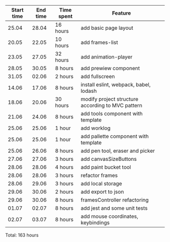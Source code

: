 | Start time  |  End time   | Time spent  |           Feature                                   |
|-------------|-------------|-------------|-----------------------------------------------------|
|    25.04    |   28.04     |  16 hours   | add basic page layout                               |
|    20.05    |   22.05     |  10 hours   | add frames-list                                     |
|    23.05    |   27.05     |  32 hours   | add animation-player                                |
|    28.05    |   30.05     |  8 hours    | add prewiew component                               | 
|    31.05    |   02.06     |  2 hours    | add fullscreen                                      |   
|    14.06    |   17.06     |  8 hours    | install eslint, webpack, babel, lodash              |
|    18.06    |   20.06     |  30 hours   | modify project structure according to MVC pattern   |
|    21.06    |   24.06     |  8 hours    | add tools component with template                   |
|    25.06    |   25.06     |  1 hour     | add worklog                                         |
|    25.06    |   25.06     |  1 hour     | add pallette component with template                |
|    25.06    |   26.06     |  8 hours    | add pen tool, eraser and picker                     |
|    27.06    |   27.06     |  3 hours    | add canvasSizeButtons                               |
|    28.06    |   28.06     |  4 hours    | add paint bucket tool                               |
|    28.06    |   28.06     |  3 hours    | refactor frames                                     |
|    28.06    |   29.06     |  3 hours    | add local storage                                   |
|    29.06    |   30.06     |  2 hours    | add export to json                                  |
|    29.06    |   30.06     |  8 hours    | framesController refactoring                        |
|    01.07    |   02.07     |  8 hours    | add jest and some unit tests                        |
|    02.07    |   03.07     |  8 hours    | add mouse coordinates, keybindings                  |

Total: 163 hours
